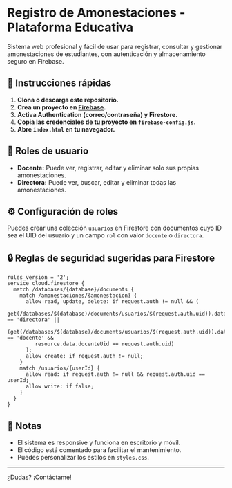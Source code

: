 # Registro de Amonestaciones - Plataforma Educativa

Sistema web profesional y fácil de usar para registrar, consultar y gestionar amonestaciones de estudiantes, con autenticación y almacenamiento seguro en Firebase.

## 🚀 Instrucciones rápidas

1. **Clona o descarga este repositorio.**
2. **Crea un proyecto en [Firebase](https://console.firebase.google.com/).**
3. **Activa Authentication (correo/contraseña) y Firestore.**
4. **Copia las credenciales de tu proyecto en `firebase-config.js`.**
5. **Abre `index.html` en tu navegador.**

## 🔑 Roles de usuario
- **Docente:** Puede ver, registrar, editar y eliminar solo sus propias amonestaciones.
- **Directora:** Puede ver, buscar, editar y eliminar todas las amonestaciones.

## ⚙️ Configuración de roles
Puedes crear una colección `usuarios` en Firestore con documentos cuyo ID sea el UID del usuario y un campo `rol` con valor `docente` o `directora`.

## 🔒 Reglas de seguridad sugeridas para Firestore
```
rules_version = '2';
service cloud.firestore {
  match /databases/{database}/documents {
    match /amonestaciones/{amonestacion} {
      allow read, update, delete: if request.auth != null && (
        get(/databases/$(database)/documents/usuarios/$(request.auth.uid)).data.rol == 'directora' ||
        (get(/databases/$(database)/documents/usuarios/$(request.auth.uid)).data.rol == 'docente' &&
         resource.data.docenteUid == request.auth.uid)
      );
      allow create: if request.auth != null;
    }
    match /usuarios/{userId} {
      allow read: if request.auth != null && request.auth.uid == userId;
      allow write: if false;
    }
  }
}
```

## 📝 Notas
- El sistema es responsive y funciona en escritorio y móvil.
- El código está comentado para facilitar el mantenimiento.
- Puedes personalizar los estilos en `styles.css`.

---

¿Dudas? ¡Contáctame! 